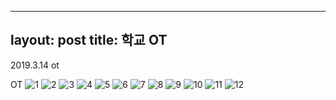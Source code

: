 
---
layout: post
title: 학교 OT 
---

2019.3.14 ot

OT
![1](https://user-images.githubusercontent.com/26536985/53750736-f16af280-3eed-11e9-8843-d96dee625260.PNG)
![2](https://user-images.githubusercontent.com/26536985/53750737-f29c1f80-3eed-11e9-9bc6-de49dcdedfe5.PNG)
![3](https://user-images.githubusercontent.com/26536985/53750745-f465e300-3eed-11e9-8050-accc797831ee.PNG)
![4](https://user-images.githubusercontent.com/26536985/53750749-f5971000-3eed-11e9-866c-38bd76c21942.PNG)
![5](https://user-images.githubusercontent.com/26536985/53750750-f62fa680-3eed-11e9-9989-448fcf22167e.PNG)
![6](https://user-images.githubusercontent.com/26536985/53750751-f760d380-3eed-11e9-9a17-e06ca2261db6.PNG)
![7](https://user-images.githubusercontent.com/26536985/53750755-f8920080-3eed-11e9-8816-bba45efe280d.PNG)
![8](https://user-images.githubusercontent.com/26536985/53750758-f9c32d80-3eed-11e9-87a2-4b10e2f261dd.PNG)
![9](https://user-images.githubusercontent.com/26536985/53750760-fa5bc400-3eed-11e9-923c-5897f789e318.PNG)
![10](https://user-images.githubusercontent.com/26536985/53750762-fb8cf100-3eed-11e9-8f0e-d721edf14a85.PNG)
![11](https://user-images.githubusercontent.com/26536985/53750763-fcbe1e00-3eed-11e9-98ad-e0566452407a.PNG)
![12](https://user-images.githubusercontent.com/26536985/53750769-fdef4b00-3eed-11e9-85eb-e5580400db77.PNG)
